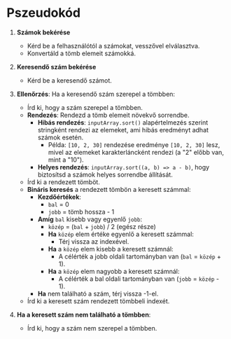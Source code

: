 # Pszeudokód

1. **Számok bekérése**
   - Kérd be a felhasználótól a számokat, vesszővel elválasztva.
   - Konvertáld a tömb elemeit számokká.

2. **Keresendő szám bekérése**
   - Kérd be a keresendő számot.

3. **Ellenőrzés**: Ha a keresendő szám szerepel a tömbben:
   - Írd ki, hogy a szám szerepel a tömbben.
   - **Rendezés**: Rendezd a tömb elemeit növekvő sorrendbe.
     - **Hibás rendezés**: `inputArray.sort()` alapértelmezés szerint stringként rendezi az elemeket, ami hibás eredményt adhat számok esetén. 
       - Példa: `[10, 2, 30]` rendezése eredménye `[10, 2, 30]` lesz, mivel az elemeket karakterláncként rendezi (a "2" előbb van, mint a "10").
     - **Helyes rendezés**: `inputArray.sort((a, b) => a - b)`, hogy biztosítsd a számok helyes sorrendbe állítását.
   - Írd ki a rendezett tömböt.
   - **Bináris keresés** a rendezett tömbön a keresett számmal:
     - **Kezdőértékek**:
       - `bal` = 0
       - `jobb` = tömb hossza - 1
     - **Amíg** `bal` kisebb vagy egyenlő `jobb`:
       - `közép` = (`bal` + `jobb`) / 2 (egész része)
       - **Ha** `közép` elem értéke egyenlő a keresett számmal:
         - Térj vissza az indexével.
       - **Ha** a `közép` elem kisebb a keresett számnál:
         - A célérték a jobb oldali tartományban van (`bal` = `közép` + 1).
       - **Ha** a `közép` elem nagyobb a keresett számnál:
         - A célérték a bal oldali tartományban van (`jobb` = `közép` - 1).
     - **Ha** nem található a szám, térj vissza -1-el.
   - Írd ki a keresett szám rendezett tömbbeli indexét.

4. **Ha a keresett szám nem található a tömbben**:
   - Írd ki, hogy a szám nem szerepel a tömbben.
